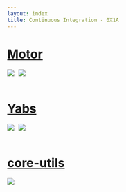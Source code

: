 ```yaml
---
layout: index
title: Continuous Integration - 0X1A
---
```


<div class="row">
    <div class="col-lg-12 section">
	<h1 class="section-heading"><a href="{{ site.url }}/ci/motor">Motor</a></h1>
	<a href="{{ site.url }}/ci/motor"><img style="float:left; padding-right:10px" src="{{ site.url }}/img/motor-build.png"><img style="float:left" src="{{ site.url }}/img/motor-coverage.png"></a></br></br>
	<h1 class="section-heading"><a href="{{ site.url }}/ci/yabs">Yabs</a></h1>
	<a href="{{ site.url }}/ci/yabs"><img style="float:left; padding-right:10px" src="{{ site.url }}/img/yabs-build.png"><img style="float:left" src="{{ site.url }}/img/yabs-coverage.png"></a></br></br>
	<h1 class="section-heading"><a href="{{ site.url }}/ci/core-utils">core-utils</a></h1>
	<a href="{{ site.url }}/ci/yabs"><img style="float:left; padding-right:10px" src="{{ site.url }}/img/yabs-build.png"></a></br></br>
    </div>
</div>
